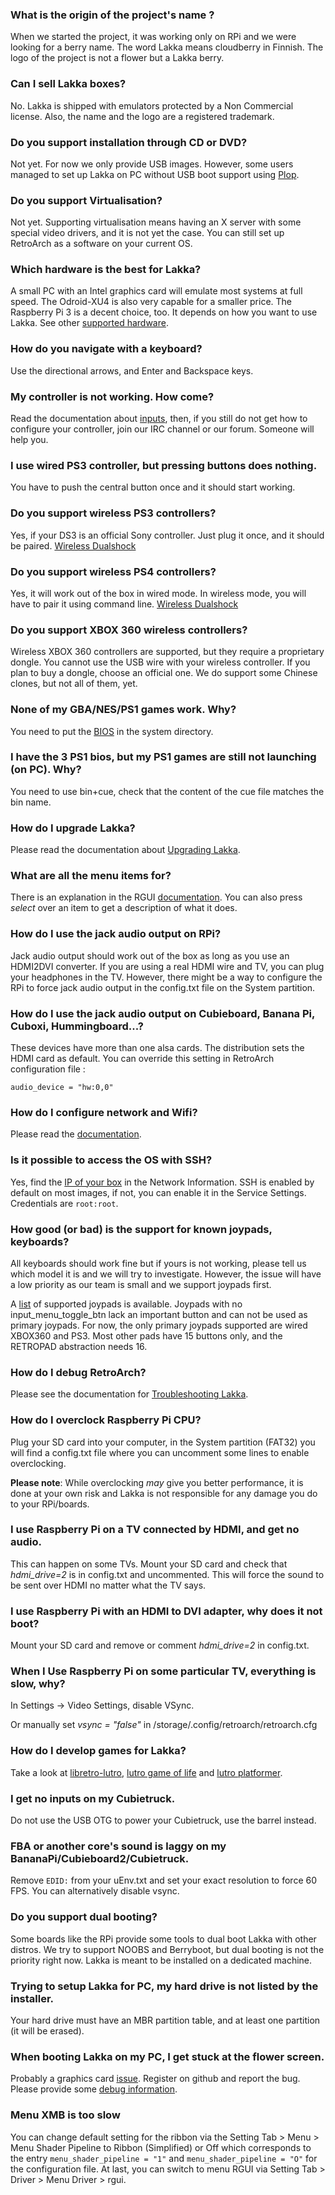 ### What is the origin of the project's name ?

When we started the project, it was working only on RPi and we were looking for a berry name.
The word Lakka means cloudberry in Finnish. The logo of the project is not a flower but a Lakka berry.

### Can I sell Lakka boxes?

No. Lakka is shipped with emulators protected by a Non Commercial license. Also, the name and the logo are a registered trademark.

### Do you support installation through CD or DVD?

Not yet. For now we only provide USB images. However, some users managed to set up Lakka on PC without USB boot support using [Plop](https://www.plop.at/en/bootmanagers.html).

### Do you support Virtualisation?

Not yet. Supporting virtualisation means having an X server with some special video drivers, and it is not yet the case. You can still set up RetroArch as a software on your current OS.

### Which hardware is the best for Lakka?

A small PC with an Intel graphics card will emulate most systems at full speed. The Odroid-XU4 is also very capable for a smaller price. The Raspberry Pi 3 is a decent choice, too. It depends on how you want to use Lakka. See other [supported hardware](Hardware-support).

### How do you navigate with a keyboard?

Use the directional arrows, and Enter and Backspace keys.

### My controller is not working. How come?

Read the documentation about [inputs](Input-settings), then, if you still do not get how to configure your controller, join our IRC channel or our forum. Someone will help you.

### I use wired PS3 controller, but pressing buttons does nothing.

You have to push the central button once and it should start working.

### Do you support wireless PS3 controllers?

Yes, if your DS3 is an official Sony controller. Just plug it once, and it should be paired. [Wireless Dualshock](Wireless-Dualshock)

### Do you support wireless PS4 controllers?

Yes, it will work out of the box in wired mode. In wireless mode, you will have to pair it using command line. [Wireless Dualshock](Wireless-Dualshock)

### Do you support XBOX 360 wireless controllers?

Wireless XBOX 360 controllers are supported, but they require a proprietary dongle. You cannot use the USB wire with your wireless controller. If you plan to buy a dongle, choose an official one. We do support some Chinese clones, but not all of them, yet.

### None of my GBA/NES/PS1 games work. Why?

You need to put the [BIOS](BIOSes) in the system directory.

### I have the 3 PS1 bios, but my PS1 games are still not launching (on PC). Why?

You need to use bin+cue, check that the content of the cue file matches the bin name.

### How do I upgrade Lakka?

Please read the documentation about [Upgrading Lakka](Upgrading-Lakka).

### What are all the menu items for?

There is an explanation in the RGUI [documentation](https://github.com/libretro/RetroArch/wiki/RGUI). 
You can also press *select* over an item to get a description of what it does.

### How do I use the jack audio output on RPi?

Jack audio output should work out of the box as long as you use an HDMI2DVI converter. If you are using a real HDMI wire and TV, you can plug your headphones in the TV. However, there might be a way to configure the RPi to force jack audio output in the config.txt file on the System partition.

### How do I use the jack audio output on Cubieboard, Banana Pi, Cuboxi, Hummingboard...?

These devices have more than one alsa cards. The distribution sets the HDMI card as default. You can override this setting in RetroArch configuration file :

    audio_device = "hw:0,0"

### How do I configure network and Wifi?

Please read the [documentation](Network-settings#wifi).

### Is it possible to access the OS with SSH?

Yes, find the [IP of your box](Finding-the-IP-of-your-Lakka-box) in the Network Information. SSH is enabled by default on most images, if not, you can enable it in the Service Settings. Credentials are `root:root`.

### How good (or bad) is the support for known joypads, keyboards?

All keyboards should work fine but if yours is not working, please tell us which model it is and we will try to investigate. However, the issue will have a low priority as our team is small and we support joypads first.

A [list](https://github.com/libretro/retroarch-joypad-autoconfig/tree/master/udev) of supported joypads is available. Joypads with no input_menu_toggle_btn lack an important button and can not be used as primary joypads. For now, the only primary joypads supported are wired XBOX360 and PS3. Most other pads have 15 buttons only, and the RETROPAD abstraction needs 16.

### How do I debug RetroArch?

Please see the documentation for [Troubleshooting Lakka](Troubleshooting-Lakka).

### How do I overclock Raspberry Pi CPU?

Plug your SD card into your computer, in the System partition (FAT32) you will find a config.txt file where you can uncomment some lines to enable overclocking. 

**Please note**: While overclocking _may_ give you better performance, it is done at your own risk and Lakka is not responsible for any damage you do to your RPi/boards. 

### I use Raspberry Pi on a TV connected by HDMI, and get no audio.

This can happen on some TVs. 
Mount your SD card and check that *hdmi_drive=2* is in config.txt and uncommented. This will force the sound to be sent over HDMI no matter what the TV says.

### I use Raspberry Pi with an HDMI to DVI adapter, why does it not boot?

Mount your SD card and remove or comment *hdmi_drive=2* in config.txt.

### When I Use Raspberry Pi on some particular TV, everything is slow, why?

In Settings -> Video Settings, disable VSync.

Or manually set *vsync = "false"* in /storage/.config/retroarch/retroarch.cfg

### How do I develop games for Lakka?

Take a look at [libretro-lutro](https://github.com/libretro/libretro-lutro), [lutro game of life](https://github.com/libretro/lutro-game-of-life) and [lutro platformer](https://github.com/libretro/lutro-platformer).

### I get no inputs on my Cubietruck.

Do not use the USB OTG to power your Cubietruck, use the barrel instead.

### FBA or another core's sound is laggy on my BananaPi/Cubieboard2/Cubietruck.

Remove `EDID:` from your uEnv.txt and set your exact resolution to force 60 FPS. You can alternatively disable vsync.

### Do you support dual booting?

Some boards like the RPi provide some tools to dual boot Lakka with other distros. We try to support NOOBS and Berryboot, but dual booting is not the priority right now. Lakka is meant to be installed on a dedicated machine.

### Trying to setup Lakka for PC, my hard drive is not listed by the installer.

Your hard drive must have an MBR partition table, and at least one partition (it will be erased).

### When booting Lakka on my PC, I get stuck at the flower screen.

Probably a graphics card [issue](https://github.com/libretro/Lakka/issues). Register on github and report the bug. Please provide some [debug information](Troubleshooting-Lakka).

### Menu XMB is too slow
You can change default setting for the ribbon via the Setting Tab > Menu > Menu Shader Pipeline to Ribbon (Simplified) or  Off which corresponds to the entry `menu_shader_pipeline = "1"` and `menu_shader_pipeline = "O"` for the configuration file. At last, you can switch to menu RGUI via Setting Tab > Driver > Menu Driver > rgui.